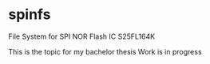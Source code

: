 # spinfs
File System for SPI NOR Flash IC S25FL164K

This is the topic for my bachelor thesis
Work is in progress
